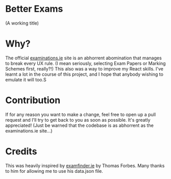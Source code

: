 # Better Exams
(A working title)

# Why?
The official [examinations.ie](https://www.examinations.ie) site is an abhorrent abomination that manages to break every UX rule. (I mean seriously, selecting Exam Papers or Marking Schemes first, really?!) This also was a way to improve my React skills. I've learnt a lot in the course of this project, and I hope that anybody wishing to emulate it will too.S

# Contribution
If for any reason you want to make a change, feel free to open up a pull request and I'll try to get back to you as soon as possible. It's greatly appreciated! (Just be warned that the codebase is as abhorrent as the examinations.ie site...)

# Credits
This was heavily inspired by [examfinder.ie](https://examfinder.ie/) by Thomas Forbes. Many thanks to him for allowing me to use his data.json file.